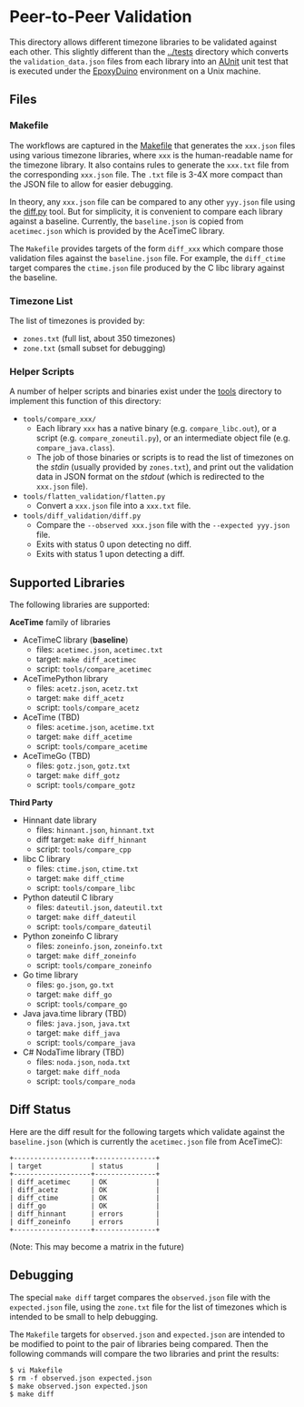 # Peer-to-Peer Validation

This directory allows different timezone libraries to be validated against each
other. This slightly different than the [../tests](../tests) directory which
converts the `validation_data.json` files from each library into an
[AUnit](https://github.com/bxparks/AUnit) unit test that is executed under the
[EpoxyDuino](https://github.com/bxparks/EpoxyDuino) environment on a Unix
machine.

## Files

### Makefile

The workflows are captured in the [Makefile](Makefile) that generates the
`xxx.json` files using various timezone libraries, where `xxx` is the
human-readable name for the timezone library. It also contains rules to generate
the `xxx.txt` file from the corresponding `xxx.json` file. The `.txt` file is
3-4X more compact than the JSON file to allow for easier debugging.

In theory, any `xxx.json` file can be compared to any other `yyy.json` file
using the [diff.py](../tools/diff_validation/diff.py) tool. But for simplicity,
it is convenient to compare each library against a baseline. Currently, the
`baseline.json` is copied from `acetimec.json` which is provided by the AceTimeC
library.

The `Makefile` provides targets of the form `diff_xxx` which compare those
validation files against the `baseline.json` file. For example, the `diff_ctime`
target compares the `ctime.json` file produced by the C libc library against the
baseline.

### Timezone List

The list of timezones is provided by:

* `zones.txt` (full list, about 350 timezones)
* `zone.txt` (small subset for debugging)

### Helper Scripts

A number of helper scripts and binaries exist under the [tools](../tools)
directory to implement this function of this directory:

* `tools/compare_xxx/`
    * Each library `xxx` has a native binary (e.g. `compare_libc.out`), or a
      script (e.g. `compare_zoneutil.py`), or an intermediate object file (e.g.
      `compare_java.class`).
    * The job of those binaries or scripts is to read the list of timezones on
      the *stdin* (usually provided by `zones.txt`), and print out the
      validation data in JSON format on the *stdout* (which is redirected to the
      `xxx.json` file).
* `tools/flatten_validation/flatten.py`
    * Convert a `xxx.json` file into a `xxx.txt` file.
* `tools/diff_validation/diff.py`
    * Compare the `--observed xxx.json` file with the `--expected yyy.json`
      file.
    * Exits with status 0 upon detecting no diff.
    * Exits with status 1 upon detecting a diff.

## Supported Libraries

The following libraries are supported:

**AceTime** family of libraries

* AceTimeC library (**baseline**)
    * files: `acetimec.json`, `acetimec.txt`
    * target: `make diff_acetimec`
    * script: `tools/compare_acetimec`
* AceTimePython library
    * files: `acetz.json`, `acetz.txt`
    * target: `make diff_acetz`
    * script: `tools/compare_acetz`
* AceTime (TBD)
    * files: `acetime.json`, `acetime.txt`
    * target: `make diff_acetime`
    * script: `tools/compare_acetime`
* AceTimeGo (TBD)
    * files: `gotz.json`, `gotz.txt`
    * target: `make diff_gotz`
    * script: `tools/compare_gotz`

**Third Party**

* Hinnant date library
    * files: `hinnant.json`, `hinnant.txt`
    * diff target: `make diff_hinnant`
    * script: `tools/compare_cpp`
* libc C library
    * files: `ctime.json`, `ctime.txt`
    * target: `make diff_ctime`
    * script: `tools/compare_libc`
* Python dateutil C library
    * files: `dateutil.json`, `dateutil.txt`
    * target: `make diff_dateutil`
    * script: `tools/compare_dateutil`
* Python zoneinfo C library
    * files: `zoneinfo.json`, `zoneinfo.txt`
    * target: `make diff_zoneinfo`
    * script: `tools/compare_zoneinfo`
* Go time library
    * files: `go.json`, `go.txt`
    * target: `make diff_go`
    * script: `tools/compare_go`
* Java java.time library (TBD)
    * files: `java.json`, `java.txt`
    * target: `make diff_java`
    * script: `tools/compare_java`
* C# NodaTime library (TBD)
    * files: `noda.json`, `noda.txt`
    * target: `make diff_noda`
    * script: `tools/compare_noda`

## Diff Status

Here are the diff result for the following targets which validate against the
`baseline.json` (which is currently the `acetimec.json` file from AceTimeC):

```
+-------------------+---------------+
| target            | status        |
+-------------------+---------------+
| diff_acetimec     | OK            |
| diff_acetz        | OK            |
| diff_ctime        | OK            |
| diff_go           | OK            |
| diff_hinnant      | errors        |
| diff_zoneinfo     | errors        |
+-------------------+---------------+
```

(Note: This may become a matrix in the future)

## Debugging

The special `make diff` target compares the `observed.json` file with the
`expected.json` file, using the `zone.txt` file for the list of timezones which
is intended to be small to help debugging.

The `Makefile` targets for `observed.json` and `expected.json` are intended to
be modified to point to the pair of libraries being compared. Then the following
commands will compare the two libraries and print the results:

```
$ vi Makefile
$ rm -f observed.json expected.json
$ make observed.json expected.json
$ make diff
```
